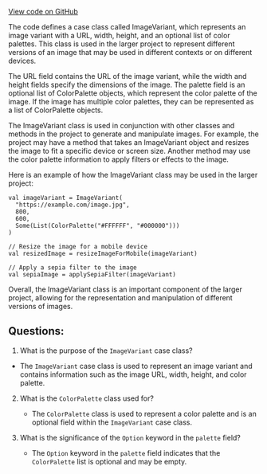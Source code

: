 [View code on GitHub](https://github.com/misbahsy/the-algorithm/product-mixer/core/src/main/scala/com/twitter/product_mixer/core/model/marshalling/response/urt/metadata/ImageVariant.scala)

The code defines a case class called ImageVariant, which represents an image variant with a URL, width, height, and an optional list of color palettes. This class is used in the larger project to represent different versions of an image that may be used in different contexts or on different devices.

The URL field contains the URL of the image variant, while the width and height fields specify the dimensions of the image. The palette field is an optional list of ColorPalette objects, which represent the color palette of the image. If the image has multiple color palettes, they can be represented as a list of ColorPalette objects.

The ImageVariant class is used in conjunction with other classes and methods in the project to generate and manipulate images. For example, the project may have a method that takes an ImageVariant object and resizes the image to fit a specific device or screen size. Another method may use the color palette information to apply filters or effects to the image.

Here is an example of how the ImageVariant class may be used in the larger project:

```
val imageVariant = ImageVariant(
  "https://example.com/image.jpg",
  800,
  600,
  Some(List(ColorPalette("#FFFFFF", "#000000")))
)

// Resize the image for a mobile device
val resizedImage = resizeImageForMobile(imageVariant)

// Apply a sepia filter to the image
val sepiaImage = applySepiaFilter(imageVariant)
```

Overall, the ImageVariant class is an important component of the larger project, allowing for the representation and manipulation of different versions of images.
## Questions: 
 1. What is the purpose of the `ImageVariant` case class?
   - The `ImageVariant` case class is used to represent an image variant and contains information such as the image URL, width, height, and color palette.

2. What is the `ColorPalette` class used for?
   - The `ColorPalette` class is used to represent a color palette and is an optional field within the `ImageVariant` case class.

3. What is the significance of the `Option` keyword in the `palette` field?
   - The `Option` keyword in the `palette` field indicates that the `ColorPalette` list is optional and may be empty.